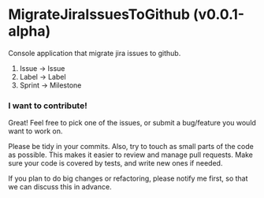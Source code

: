 # MigrateJiraIssuesToGithub (v0.0.1-alpha)

Console application that migrate jira issues to github.

1. Issue -> Issue
2. Label -> Label
3. Sprint -> Milestone

### I want to contribute!

Great! Feel free to pick one of the issues, or submit a bug/feature you would want to work on.

Please be tidy in your commits. Also, try to touch as small parts of the code as possible. This makes it easier to review and manage pull requests. Make sure your code is covered by tests, and write new ones if needed.

If you plan to do big changes or refactoring, please notify me first, so that we can discuss this in advance.